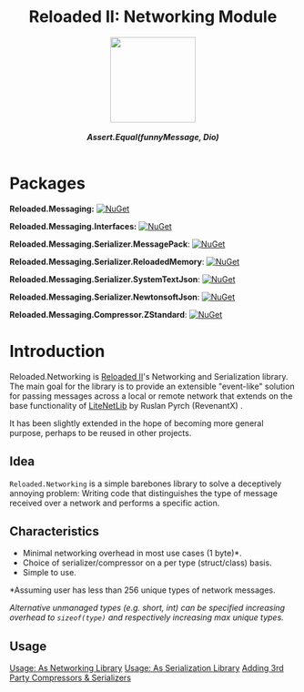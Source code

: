 <div align="center">
	<h1>Reloaded II: Networking Module</h1>
	<img src="https://i.imgur.com/BjPn7rU.png" width="150" align="center" />
	<br/> <br/>
	<strong><i>Assert.Equal(funnyMessage, Dio)</i></strong>
	<br/> <br/>
</div>

# Packages
**Reloaded.Messaging:** <a href="https://www.nuget.org/packages/Reloaded.Messaging"><img src="https://img.shields.io/nuget/v/Reloaded.Messaging.svg" alt="NuGet" /></a>

**Reloaded.Messaging.Interfaces:** <a href="https://www.nuget.org/packages/Reloaded.Messaging.Interfaces"><img src="https://img.shields.io/nuget/v/Reloaded.Messaging.Interfaces.svg" alt="NuGet" /></a>

**Reloaded.Messaging.Serializer.MessagePack**:  <a href="https://www.nuget.org/packages/Reloaded.Messaging.Serializer.MessagePack"><img src="https://img.shields.io/nuget/v/Reloaded.Messaging.Serializer.MessagePack.svg" alt="NuGet" /></a>

**Reloaded.Messaging.Serializer.ReloadedMemory**: <a href="https://www.nuget.org/packages/Reloaded.Messaging.Serializer.ReloadedMemory"><img src="https://img.shields.io/nuget/v/Reloaded.Messaging.Serializer.ReloadedMemory.svg" alt="NuGet" /></a>

**Reloaded.Messaging.Serializer.SystemTextJson**: <a href="https://www.nuget.org/packages/Reloaded.Messaging.Serializer.SystemTextJson"><img src="https://img.shields.io/nuget/v/Reloaded.Messaging.Serializer.SystemTextJson.svg" alt="NuGet" /></a>

**Reloaded.Messaging.Serializer.NewtonsoftJson**: <a href="https://www.nuget.org/packages/Reloaded.Messaging.Serializer.NewtonsoftJson"><img src="https://img.shields.io/nuget/v/Reloaded.Messaging.Serializer.NewtonsoftJson.svg" alt="NuGet" /></a>

**Reloaded.Messaging.Compressor.ZStandard**: <a href="https://www.nuget.org/packages/Reloaded.Messaging.Compressor.ZStandard"><img src="https://img.shields.io/nuget/v/Reloaded.Messaging.Compressor.ZStandard.svg" alt="NuGet" /></a>

# Introduction
Reloaded.Networking is [Reloaded II](https://github.com/Reloaded-Project/Reloaded-II/)'s Networking and Serialization library. The main goal for the library is to provide an extensible "event-like" solution for passing messages across a local or remote network that extends on the base functionality of [LiteNetLib](https://github.com/RevenantX/LiteNetLib) by Ruslan Pyrch (RevenantX) .

It has been slightly extended in the hope of becoming more general purpose, perhaps to be reused in other projects.

## Idea
`Reloaded.Networking` is a simple barebones library to solve a deceptively annoying problem: Writing code that distinguishes the type of message received over a network and performs a specific action.

## Characteristics
- Minimal networking overhead in most use cases (1 byte)*.
- Choice of serializer/compressor on a per type (struct/class) basis.
- Simple to use.

*Assuming user has less than 256 unique types of network messages. 

*Alternative unmanaged types (e.g. short, int) can be specified increasing overhead to `sizeof(type)` and respectively increasing max unique types.*

## Usage

[Usage: As Networking Library](./Docs/UseAsNetworkingLibrary.md)
[Usage: As Serialization Library](./Docs/UseAsSerializationLibrary.md)
[Adding 3rd Party Compressors & Serializers](./Docs/ImplementingCompressorsSerializers.md)
